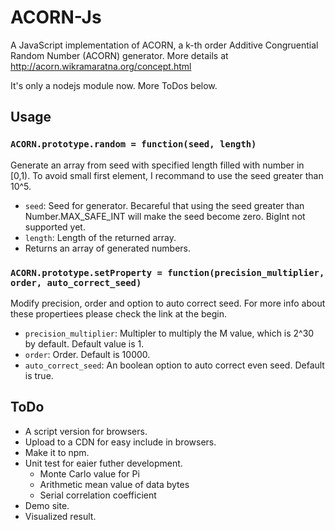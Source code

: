 # ACORN-Js
A JavaScript implementation of ACORN, a k-th order Additive Congruential Random Number (ACORN) generator. More details at http://acorn.wikramaratna.org/concept.html

It's only a nodejs module now. More ToDos below.

## Usage
### `ACORN.prototype.random = function(seed, length)`
Generate an array from seed with specified length filled with number in [0,1). To avoid small first element, I recommand to use the seed greater than 10^5.
* `seed`: Seed for generator. Becareful that using the seed greater than Number.MAX_SAFE_INT will make the seed become zero. BigInt not supported yet.
* `length`: Length of the returned array.
* Returns an array of generated numbers.

### `ACORN.prototype.setProperty = function(precision_multiplier, order, auto_correct_seed)`
Modify precision, order and option to auto correct seed. For more info about these propertiees please check the link at the begin.
* `precision_multiplier`: Multipler to multiply the M value, which is 2^30 by default. Default value is 1.
* `order`: Order. Default is 10000.
* `auto_correct_seed`: An boolean option to auto correct even seed. Default is true.

## ToDo
* A script version for browsers.
* Upload to a CDN for easy include in browsers.
* Make it to npm.
* Unit test for eaier futher development.
    * Monte Carlo value for Pi
    * Arithmetic mean value of data bytes
    * Serial correlation coefficient
* Demo site.
* Visualized result.
